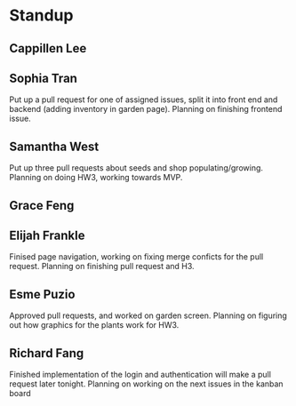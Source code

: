 # Standup

## Cappillen Lee

## Sophia Tran

Put up a pull request for one of assigned issues, split it into front end and backend (adding inventory in garden page). Planning on finishing frontend issue.

## Samantha West

Put up three pull requests about seeds and shop populating/growing. Planning on doing HW3, working towards MVP.

## Grace Feng

## Elijah Frankle

Finised page navigation, working on fixing merge conficts for the pull request. Planning on finishing pull request and H3.

## Esme Puzio

Approved pull requests, and worked on garden screen. Planning on figuring out how graphics for the plants work for HW3.

## Richard Fang

Finished implementation of the login and authentication will make a pull request later tonight. Planning on working on the next issues in the kanban board
